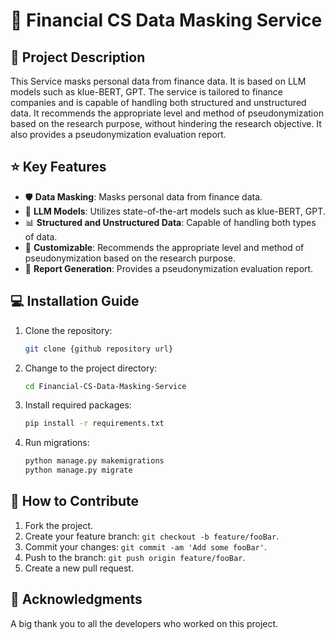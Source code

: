 

            

# 🏦 Financial CS Data Masking Service 





## 📌 Project Description
This Service masks personal data from finance data. It is based on LLM models such as klue-BERT, GPT. The service is tailored to finance companies and is capable of handling both structured and unstructured data. It recommends the appropriate level and method of pseudonymization based on the research purpose, without hindering the research objective. It also provides a pseudonymization evaluation report.





## ⭐ Key Features
- 🛡 **Data Masking**: Masks personal data from finance data.
- 🤖 **LLM Models**: Utilizes state-of-the-art models such as klue-BERT, GPT.
- 📊 **Structured and Unstructured Data**: Capable of handling both types of data.
- 🎯 **Customizable**: Recommends the appropriate level and method of pseudonymization based on the research purpose.
- 📝 **Report Generation**: Provides a pseudonymization evaluation report.





## 💻 Installation Guide
1. Clone the repository:
   ```bash
   git clone {github repository url}
   ```
2. Change to the project directory:
   ```bash
   cd Financial-CS-Data-Masking-Service
   ```
3. Install required packages:
   ```bash
   pip install -r requirements.txt
   ```
4. Run migrations:
   ```bash
   python manage.py makemigrations
   python manage.py migrate
   ```





## 🚀 How to Contribute
1. Fork the project.
2. Create your feature branch: `git checkout -b feature/fooBar`.
3. Commit your changes: `git commit -am 'Add some fooBar'`.
4. Push to the branch: `git push origin feature/fooBar`.
5. Create a new pull request.





## 🎉 Acknowledgments
A big thank you to all the developers who worked on this project. 


        
